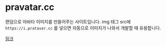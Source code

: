 # pravatar.cc

랜덤으로 아바타 이미지를 만들어주는 사이트입니다. img 태그 src에 `https://i.pratavar.cc` 를 넣으면 자동으로 이미지가 나와서 개발할 때 유용합니다.

[링크](https://pravatar.cc/)
